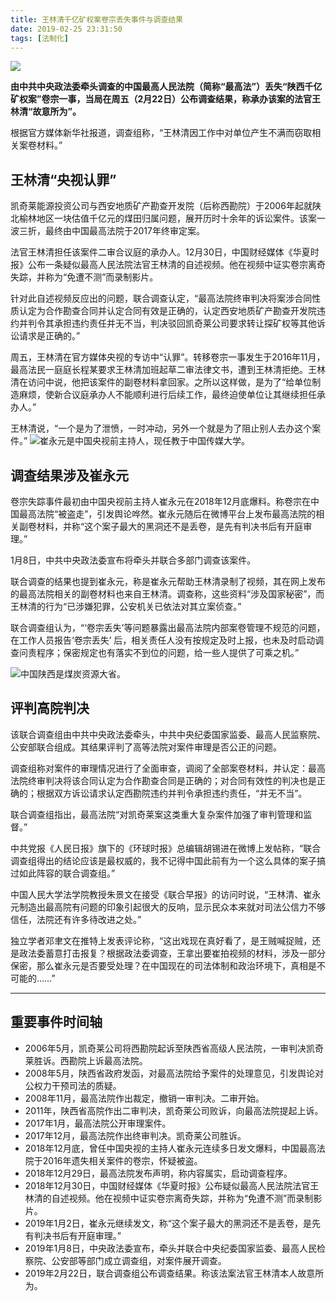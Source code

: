 ```yaml
---
title: 王林清千亿矿权案卷宗丢失事件与调查结果
date: 2019-02-25 23:31:50
tags: [法制化]
---
```

![](https://i.loli.net/2019/02/25/5c740fa3be8e9.jpg)

**由中共中央政法委牵头调查的中国最高人民法院（简称“最高法”）丢失“陕西千亿矿权案”卷宗一事，当局在周五（2月22日）公布调查结果，称承办该案的法官王林清“故意所为”。**

根据官方媒体新华社报道，调查组称，“王林清因工作中对单位产生不满而窃取相关案卷材料。”

## 王林清“央视认罪”

凯奇莱能源投资公司与西安地质矿产勘查开发院（后称西勘院）于2006年起就陕北榆林地区一块估值千亿元的煤田归属问题，展开历时十余年的诉讼案件。该案一波三折，最终由中国最高法院于2017年终审定案。

法官王林清担任该案件二审合议庭的承办人。12月30日，中国财经媒体《华夏时报》公布一条疑似最高人民法院法官王林清的自述视频。他在视频中证实卷宗离奇失踪，并称为“免遭不测”而录制影片。

针对此自述视频反应出的问题，联合调查认定，“最高法院终审判决将案涉合同性质认定为合作勘查合同并认定合同有效是正确的，认定西安地质矿产勘查开发院违约并判令其承担违约责任并无不当，判决驳回凯奇莱公司要求转让探矿权等其他诉讼请求是正确的。”

周五，王林清在官方媒体央视的专访中“认罪”。转移卷宗一事发生于2016年11月，最高法民一庭庭长程某要求王林清加班起草二审法律文书，遭到王林清拒绝。王林清在访问中说，他把该案件的副卷材料拿回家。之所以这样做，是为了“给单位制造麻烦，使新合议庭承办人不能顺利进行后续工作，最终迫使单位让其继续担任承办人。”

王林清说，“一个是为了泄愤，一时冲动，另外一个就是为了阻止别人去办这个案件。”
![崔永元是中国央视前主持人，现任教于中国传媒大学。](https://i.loli.net/2019/02/25/5c740f62060a3.jpg)

## 调查结果涉及崔永元

卷宗失踪事件最初由中国央视前主持人崔永元在2018年12月底爆料。称卷宗在中国最高法院“被盗走”，引发舆论哗然。崔永元随后在微博平台上发布最高法院的相关副卷材料，并称“这个案子最大的黑洞还不是丢卷，是先有判决书后有开庭审理。”

1月8日，中共中央政法委宣布将牵头并联合多部门调查该案件。

联合调查的结果也提到崔永元，称是崔永元帮助王林清录制了视频，其在网上发布的最高法院相关的副卷材料也来自王林清。调查称，这些资料“涉及国家秘密”，而王林清的行为“已涉嫌犯罪，公安机关已依法对其立案侦查。”

联合调查组认为，“‘卷宗丢失’等问题暴露出最高法院内部案卷管理不规范的问题，在工作人员报告‘卷宗丢失’ 后，相关责任人没有按规定及时上报，也未及时启动调查问责程序；保密规定也有落实不到位的问题，给一些人提供了可乘之机。”

![中国陕西是煤炭资源大省。](https://i.loli.net/2019/02/25/5c740f875acab.jpg)

## 评判高院判决

该联合调查组由中共中央政法委牵头，中共中央纪委国家监委、最高人民监察院、公安部联合组成。其结果评判了高等法院对案件审理是否公正的问题。

调查组称对案件的审理情况进行了全面审查，调阅了全部案卷材料，并认定：最高法院终审判决将该合同认定为合作勘查合同是正确的；对合同有效性的判决也是正确的；根据双方诉讼请求认定西勘院违约并判令承担违约责任，“并无不当”。

联合调查组指出，最高法院“对凯奇莱案这类重大复杂案件加强了审判管理和监督。”

中共党报《人民日报》旗下的《环球时报》总编辑胡锡进在微博上发帖称，“联合调查组得出的结论应该是最权威的，我不记得中国此前有为一个这么具体的案子搞过如此阵容的联合调查组。”

中国人民大学法学院教授朱景文在接受《联合早报》的访问时说，“王林清、崔永元制造出最高院有问题的印象引起很大的反响，显示民众本来就对司法公信力不够信任，法院还有许多待改进之处。”

独立学者邓聿文在推特上发表评论称，“这出戏现在真好看了，是王贼喊捉贼，还是政法委蓄意打击报复？根据政法委调查，王拿出要崔拍视频的材料，涉及一部分保密，那么崔永元是否要受处理？在中国现在的司法体制和政治环境下，真相是不可能的……”

---
## 重要事件时间轴

* 2006年5月，凯奇莱公司将西勘院起诉至陕西省高级人民法院，一审判决凯奇莱胜诉。西勘院上诉最高法院。
* 2008年5月，陕西省政府发函，对最高法院给予案件的处理意见，引发舆论对公权力干预司法的质疑。
* 2008年11月，最高法院作出裁定，撤销一审判决。二审开始。
* 2011年，陕西省高院作出二审判决，凯奇莱公司败诉，向最高法院提起上诉。
* 2017年1月，最高法院公开审理案件。
* 2017年12月，最高法院作出终审判决。凯奇莱公司胜诉。
* 2018年12月底，曾任中国央视的主持人崔永元连续多日发文爆料，中国最高法院于2016年遗失相关案件的卷宗，怀疑被盗。
* 2018年12月29日，最高法院发布声明，称内容属实，启动调查程序。
* 2018年12月30日，中国财经媒体《华夏时报》公布疑似最高人民法院法官王林清的自述视频。他在视频中证实卷宗离奇失踪，并称为“免遭不测”而录制影片。
* 2019年1月2日，崔永元继续发文，称“这个案子最大的黑洞还不是丢卷，是先有判决书后有开庭审理。”
* 2019年1月8日，中央政法委宣布，牵头并联合中央纪委国家监委、最高人民检察院、公安部等部门成立调查组，对案件展开调查。
* 2019年2月22日，联合调查组公布调查结果。称该法案法官王林清本人故意所为。